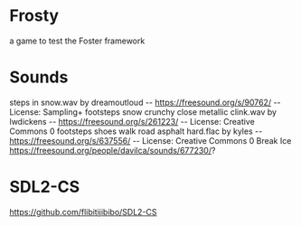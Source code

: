 # Frosty
a game to test the Foster framework



# Sounds

steps in snow.wav by dreamoutloud -- https://freesound.org/s/90762/ -- License: Sampling+
footsteps snow crunchy close metallic clink.wav by lwdickens -- https://freesound.org/s/261223/ -- License: Creative Commons 0
footsteps shoes walk road asphalt hard.flac by kyles -- https://freesound.org/s/637556/ -- License: Creative Commons 0
Break Ice https://freesound.org/people/davilca/sounds/677230/?

# SDL2-CS
https://github.com/flibitijibibo/SDL2-CS